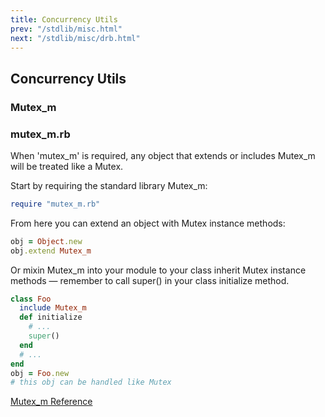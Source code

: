 ```yaml
---
title: Concurrency Utils
prev: "/stdlib/misc.html"
next: "/stdlib/misc/drb.html"
---
```


## Concurrency Utils[](#concurrency-utils)





### Mutex\_m[](#mutexm)

### mutex\_m.rb[](#mutexmrb)

When 'mutex\_m' is required, any object that extends or includes Mutex\_m will be treated like a Mutex.

Start by requiring the standard library Mutex\_m:


```ruby
require "mutex_m.rb"
```

From here you can extend an object with Mutex instance methods:


```ruby
obj = Object.new
obj.extend Mutex_m
```

Or mixin Mutex\_m into your module to your class inherit Mutex instance methods — remember to call super() in your class initialize method.


```ruby
class Foo
  include Mutex_m
  def initialize
    # ...
    super()
  end
  # ...
end
obj = Foo.new
# this obj can be handled like Mutex
```

<a href='https://ruby-doc.org/stdlib-2.7.0/libdoc/mutex_m/rdoc/Mutex_m.html' class='ruby-doc remote' target='_blank'>Mutex\_m Reference</a>

